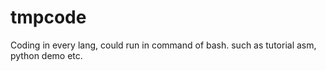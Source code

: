 # tmpcode
Coding in every lang, could run in command of bash. such as tutorial asm, python demo etc.

